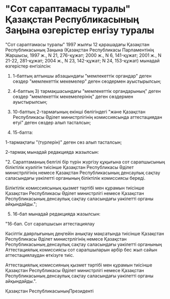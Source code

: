 # "Сот сараптамасы туралы" Қазақстан Республикасының Заңына өзгерiстер енгiзу туралы

"Сот сараптамасы туралы" 1997 жылғы 12 қарашадағы Қазақстан Республикасының Заңына (Қазақстан Республикасы Парламентiнiң Жаршысы, 1997 ж., N 21, 276-құжат; 2000 ж., N 6, 141-құжат; 2001 ж., N 21-22, 281-құжат; 2004 ж., N 23, 142-құжат; N 24, 153-құжат) мынадай өзгерiстер енгiзiлсiн:

1) 1-баптың алтыншы абзацындағы "мемлекеттiк органдар" деген сөздер "мемлекеттiк мекемелер" деген сөздермен ауыстырылсын;

2) 4-баптың 3) тармақшасындағы "мемлекеттiк органдарының" деген сөздер "мемлекеттiк мекемелерiнiң" деген сөздермен ауыстырылсын;

3) 10-баптың 2-тармағының екiншi бөлiгiндегi "және Қазақстан Республикасы Әдiлет министрлiгiнiң комиссиясында аттестациядан өтуi" деген сөздер алып тасталсын;

4) 15-бапта:

1-тармақтағы "(түрлерiн)" деген сөз алып тасталсын;

2-тармақ мынадай редакцияда жазылсын:

"2. Сараптаманың белгiлi бiр түрiн жүргiзу құқығына сот сарапшысының бiлiктiлiк куәлiгiн тиiсiнше Қазақстан Республикасы Әдiлет министрлiгiнiң немесе Қазақстан Республикасының денсаулық сақтау саласындағы уәкiлеттi органының бiлiктiлiк комиссиясы бередi.

Бiлiктiлiк комиссиясының қызмет тәртiбi мен құрамын тиiсiнше Қазақстан Республикасы Әдiлет министрлiгi немесе Қазақстан Республикасының денсаулық сақтау саласындағы уәкiлеттi органы айқындайды.";

5) 16-бап мынадай редакцияда жазылсын:

"16-бап. Сот сарапшысын аттестациялау

Кәсiптiк даярлығының деңгейiн анықтау мақсатында тиiсiнше Қазақстан Республикасы Әдiлет министрлiгiнiң немесе Қазақстан Республикасының денсаулық сақтау саласындағы уәкiлеттi органының Аттестациялық комиссиясы сот сарапшыларын әрбiр бес жыл сайын аттестациялаудан өткiзуге тиiс.

Аттестациялық комиссияның қызмет тәртібі мен құрамын тиісінше Қазақстан Республикасы Әділет министрлігі немесе Қазақстан Республикасының денсаулық сақтау саласындағы уәкілетті органы айқындайды.".

Қазақстан РеспубликасыныңПрезиденті

